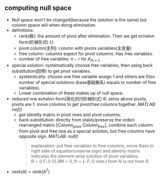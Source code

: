 ## computing null space
- Null space won't be changed(because the solution is the same) but column space will when doing elimination.
- definitions:
    - rank(秩): the amount of pivot after elimination. Then we get echelon form(阶梯形式) $U$.
    - pivot column(主列): column with pivots variables(主变量)
    - free column: columns expect for pivot columns. Has free variables.
    - number of free variables: $n-r$ for $A_{m \times n}$
- special solution: systematically choose free variables, then using back substitution(回带) to get pivot variables.
    - systemtically: choose one free variable assign 1 and others are 0(so number of special solutions (base基础解系) equals to number of free variables).
    - Linear combination of these makes up of null space.
- reduced row echelon form(简化的行阶梯形式) $R$: zeros above pivots, pivots are 1. move columns to get pivot/free columns together. *MATLAB: rref()*
    - got identity matrix in pivot rows and pivot columns.
    - back substitution: directly from stably(preserve the order) rearranged matrix $[Column_{pivot}\ Column_{free}]$, combine each column from pivot and free one as a special solution, but free columns have opposite sign. *MATLAB: null()*
        > explanation: put free variables to free columns, move them to right side of equation(reserve sign) and identity matrix indicates the element-wise solution of pivot variables.  
        > $R=[I\ F;0\ 0],RN=0,N=[-F;I]$ note:$I$ from $N$ is not from $R$.
- $rank(A)=rank(A^T)$